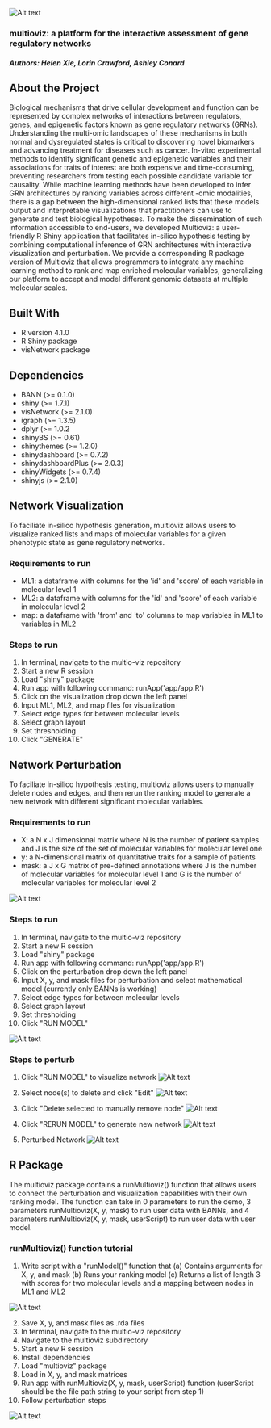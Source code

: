 <img
  src="./app/www/logo.png"
  alt="Alt text"
  title="Logo"
  style="display: inline-block; margin: 0 auto; max-width: 300px">

### multioviz: a platform for the interactive assessment of gene regulatory networks
##### Authors: Helen Xie, Lorin Crawford, Ashley Conard

## About the Project
Biological mechanisms that drive cellular development and function can be represented by complex networks of interactions between regulators, genes, and epigenetic factors known as gene regulatory networks (GRNs). Understanding the multi-omic landscapes of these mechanisms in both normal and dysregulated states is critical to discovering novel biomarkers and advancing treatment for diseases such as cancer. In-vitro experimental methods to identify significant genetic and epigenetic variables and their associations for traits of interest are both expensive and time-consuming, preventing researchers from testing each possible candidate variable for causality. While machine learning methods have been developed to infer GRN architectures by ranking variables across different -omic modalities, there is a gap between the high-dimensional ranked lists that these models output and interpretable visualizations that practitioners can use to generate and test biological hypotheses. To make the dissemination of such information accessible to end-users, we developed Multioviz: a user-friendly R Shiny application that facilitates in-silico hypothesis testing by combining computational inference of GRN architectures with interactive visualization and perturbation. We provide a corresponding  R package version of Multioviz that allows programmers to integrate any machine learning method to rank and map enriched molecular variables, generalizing our platform to accept and model different genomic datasets at multiple molecular scales.

## Built With
- R version 4.1.0
- R Shiny package
- visNetwork package

## Dependencies
- BANN (>= 0.1.0)
- shiny (>= 1.7.1)
- visNetwork (>= 2.1.0)
- igraph (>= 1.3.5)
- dplyr (>= 1.0.2
- shinyBS (>= 0.61)
- shinythemes (>= 1.2.0)
- shinydashboard (>= 0.7.2)
- shinydashboardPlus (>= 2.0.3)
- shinyWidgets (>= 0.7.4)
- shinyjs (>= 2.1.0)

## Network Visualization
To faciliate in-silico hypothesis generation, multioviz allows users to visualize ranked lists and maps of molecular variables for a given phenotypic state as gene regulatory networks.

### Requirements to run
- ML1: a dataframe with columns for the 'id' and 'score' of each variable in molecular level 1
- ML2: a dataframe with columns for the 'id' and 'score' of each variable in molecular level 2
- map: a dataframe with 'from' and 'to' columns to map variables in ML1 to variables in ML2 

### Steps to run
1. In terminal, navigate to the multio-viz repository
2. Start a new R session
4. Load "shiny" package
5. Run app with following command: runApp('app/app.R')
6. Click on the visualization drop down the left panel
7. Input ML1, ML2, and map files for visualization
8. Select edge types for between molecular levels
9. Select graph layout
10. Set thresholding
11. Click "GENERATE"

## Network Perturbation
To faciliate in-silico hypothesis testing, multioviz allows users to manually delete nodes and edges, and then rerun the ranking model to generate a new network with different significant molecular variables. 

### Requirements to run
- X: a N x J dimensional matrix where N is the number of patient samples and J is the size of the set of molecular variables for molecular level one
- y: a N-dimensional matrix of quantitative traits for a sample of patients
- mask: a J x G matrix of pre-defined annotations where J is the number of molecular variables for molecular level 1 and G is the number of molecular variables for molecular level 2

<img
  src="./app/www/model_example_data.png"
  alt="Alt text"
  title="Model inputs"
  style="display: inline-block; margin: 0 auto; max-width: 300px">

### Steps to run
1. In terminal, navigate to the multio-viz repository
2. Start a new R session
4. Load "shiny" package
5. Run app with following command: runApp('app/app.R')
6. Click on the perturbation drop down the left panel
7. Input X, y, and mask files for perturbation and select mathematical model (currently only BANNs is working)
8. Select edge types for between molecular levels
9. Select graph layout
10. Set thresholding
11. Click "RUN MODEL"

<img
  src="./app/www/ui.png"
  alt="Alt text"
  title="Steps to visualize network"
  style="display: inline-block; margin: 0 auto; max-width: 300px">

### Steps to perturb
1. Click "RUN MODEL" to visualize network
<img
  src="./app/www/perturb1.png"
  alt="Alt text"
  title="After clicking 'Run Model', view generated network"
  style="display: inline-block; margin: 0 auto; max-width: 300px">

2. Select node(s) to delete and click "Edit"
<img
  src="./app/www/perturb2.png"
  alt="Alt text"
  title="Select node to test and click 'Edit'"
  style="display: inline-block; margin: 0 auto; max-width: 300px">

3. Click "Delete selected to manually remove node"
<img
  src="./app/www/perturb3.png"
  alt="Alt text"
  title="Click 'Delete selected'"
  style="display: inline-block; margin: 0 auto; max-width: 300px">

4. Click "RERUN MODEL" to generate new network
<img
  src="./app/www/perturb4.png"
  alt="Alt text"
  title="Click 'RERUN MODEL' to generate new network"
  style="display: inline-block; margin: 0 auto; max-width: 300px">

5. Perturbed Network
<img
  src="./app/www/perturb5.png"
  alt="Alt text"
  title="Perturbed network"
  style="display: inline-block; margin: 0 auto; max-width: 300px">

## R Package 
The multioviz package contains a runMultioviz() function that allows users to connect the perturbation and visualization capabilities with their own ranking model. The function  can take in 0 parameters to run the demo, 3 parameters runMultioviz(X, y, mask) to run user data with BANNs, and 4 parameters runMultioviz(X, y, mask, userScript) to run user data with user model.

### runMultioviz() function tutorial
1. Write script with a "runModel()" function that
    (a) Contains arguments for X, y, and mask
    (b) Runs your ranking model
    (c) Returns a list of length 3 with scores for two molecular levels and a mapping between nodes in ML1 and ML2

<img
  src="./app/www/userscript_ex.png"
  alt="Alt text"
  title="runModel example"
  style="display: inline-block; margin: 0 auto; max-width: 300px">

2. Save X, y, and mask files as .rda files
3. In terminal, navigate to the multio-viz repository
4. Navigate to the multioviz subdirectory
5. Start a new R session
6. Install dependencies
7. Load "multioviz" package
8. Load in X, y, and mask matrices
9. Run app with runMultioviz(X, y, mask, userScript) function (userScript should be the file path string to your script from step 1)
10. Follow perturbation steps

<img
  src="./app/www/run_multioviz_pkg_steps.png"
  alt="Alt text"
  title="Terminal steps"
  style="display: inline-block; margin: 0 auto; max-width: 300px">








